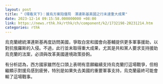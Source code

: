 ```yaml
---
layout: post
title: "《環看天下》：援烏方案陷僵局　澤連斯基美國之行未達重大成果"
date: 2023-12-14 09:15:58.000000000 +08:00
link: https://news.rthk.hk/rthk/ch/component/k2/1732198-20231214.htm
categories: rthk
---
```


烏克蘭總統澤連斯基再度訪問美國，爭取白宮和國會向基輔提供更多軍事援助，以對抗俄羅斯的入侵。不過，此行並未取得重大成果，尤其是共和黨人要求支持援助烏克蘭的法案，必須與改革美國邊境政策掛鉤。

有分析認為，西方國家雖然在口頭上表明有意願繼續支持烏克蘭打這場戰爭，但相繼顯示對援烏感到疲勞，特別是如果失去美國的重要軍事支持，烏克蘭最終可能會輸了這場戰事。
